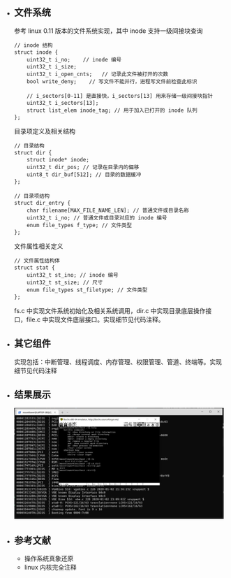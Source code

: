 + ## 文件系统
    参考 linux 0.11 版本的文件系统实现，其中 inode 支持一级间接块查询
    ```
    // inode 结构
    struct inode {
        uint32_t i_no;    // inode 编号
        uint32_t i_size;
        uint32_t i_open_cnts;   // 记录此文件被打开的次数
        bool write_deny;    // 写文件不能并行，进程写文件前检查此标识 

        // i_sectors[0-11] 是直接快，i_sectors[13] 用来存储一级间接块指针
        uint32_t i_sectors[13];
        struct list_elem inode_tag; // 用于加入已打开的 inode 队列
    };
    ```
    目录项定义及相关结构
    ```
    // 目录结构
    struct dir {
        struct inode* inode;
        uint32_t dir_pos; // 记录在目录内的偏移
        uint8_t dir_buf[512]; // 目录的数据缓冲
    };

    // 目录项结构
    struct dir_entry {
        char filename[MAX_FILE_NAME_LEN]; // 普通文件或目录名称
        uint32_t i_no; // 普通文件或目录对应的 inode 编号
        enum file_types f_type; // 文件类型
    };
    ```
    文件属性相关定义
    ```
    // 文件属性结构体
    struct stat {
        uint32_t st_ino; // inode 编号
        uint32_t st_size; // 尺寸
        enum file_types st_filetype; // 文件类型
    };
    ```
    fs.c 中实现文件系统初始化及相关系统调用，dir.c 中实现目录底层操作接口，file.c 中实现文件底层接口。实现细节见代码注释。
+ ## 其它组件
    实现包括：中断管理、线程调度、内存管理、权限管理、管道、终端等。实现细节见代码注释
+ ## 结果展示
    ![res](./res.png)
+ ## 参考文献
    + 操作系统真象还原
    + linux 内核完全注释